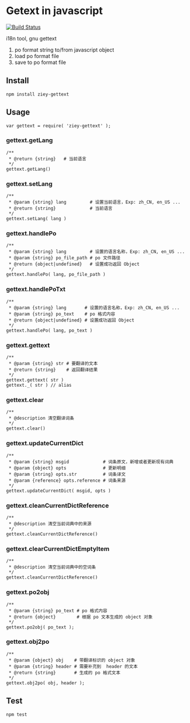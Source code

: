 # Getext in javascript

[![Build Status](https://travis-ci.org/zemzheng/ziey-gettext.svg?branch=master)](https://travis-ci.org/zemzheng/ziey-gettext)

i18n tool, gnu gettext

1. po format string to/from javascript object
2. load po format file
3. save to po format file

## Install

    npm install ziey-gettext

## Usage

    var gettext = require( 'ziey-gettext' );

### gettext.getLang

    /**
     * @return {string}   # 当前语言
     */
    gettext.getLang()

### gettext.setLang

    /**
     * @param {string} lang         # 设置当前语言，Exp: zh_CN, en_US ...
     * @return {string}             # 当前语言
     */
    gettext.setLang( lang )

### gettext.handlePo

    /**
     * @param {string} lang         # 设置的语言名称，Exp: zh_CN, en_US ...
     * @param {string} po_file_path # po 文件路径
     * @return {object|undefined}   # 设置成功返回 Object
     */
    gettext.handlePo( lang, po_file_path )

### gettext.handlePoTxt

    /**
     * @param {string} lang       # 设置的语言名称，Exp: zh_CN, en_US ...
     * @param {string} po_text    # po 格式内容
     * @return {object|undefined} # 设置成功返回 Object
     */
    gettext.handlePo( lang, po_text )

### gettext.gettext

    /**
     * @param {string} str # 要翻译的文本
     * @return {string}    # 返回翻译结果
     */
    gettext.gettext( str )
    gettext._( str ) // alias 

### gettext.clear

    /**
     * @description 清空翻译词条
     */
    gettext.clear()

### gettext.updateCurrentDict

    /**
     * @param {string} msgid             # 词条原文，新增或者更新现有词典
     * @param {object} opts              # 更新明细
     * @param {string} opts.str          # 词条译文
     * @param {reference} opts.reference # 词条来源
     */
    gettext.updateCurrentDict( msgid, opts )

### gettext.cleanCurrentDictReference

    /**
     * @description 清空当前词典中的来源
     */
    gettext.cleanCurrentDictReference()

### gettext.clearCurrentDictEmptyItem

    /**
     * @description 清空当前词典中的空词条
     */
    gettext.cleanCurrentDictReference()

### gettext.po2obj

    /**
     * @param {string} po_text # po 格式内容
     * @return {object}        # 根据 po 文本生成的 object 对象
     */
    gettext.po2obj( po_text );

### gettext.obj2po

    /**
     * @param {object} obj    # 带翻译标识的 object 对象
     * @param {string} header # 需要补充到  header 的文本
     * @return {string}       # 生成的 po 格式文本
     */
    gettext.obj2po( obj, header );

## Test

    npm test
